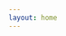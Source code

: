 ```yaml
---
layout: home
---
```


<script setup>
import { useData } from "vitepress";
import SiteHome from "vitepress-sls-blog-tmpl/SiteHome.vue";
import { PROPS } from "../.vitepress/props.js";

const { theme, localeIndex } = useData();

const hero = {
  name: "Antifeminism movement",
  text: "We are fighting for true gender equality",
  tagline: "In order for men to have no less rights than women, it is necessary to eliminate the source of inequality - feminism",
  image: {
    src: theme.value.mainHeroImg,
    alt: "Antifem logo",
  },
// actions: [
// {
// theme: "brand",
// text: `📃 About the project`,
// link: `/${localeIndex.value}/doc/about`,
// },
// {
// theme: "alt",
// text: `🗞️ News, articles, events`,
// link: `${PROPS.blogUrl}/${localeIndex.value}/recent/1`,
// },
// {
// theme: "alt",
// text: `📢 We in social media`,
// link: `/${localeIndex.value}/${theme.value.linksUrl}`,
// },
// ],
}
// const features = [
// {
// icon: "🤝",
// title: "Антифем это равноправие",
// details: "За что выступает движение антифеминизм",
// linkText: "Читать о",
// link: "/ru/doc/what-the-antifeminism-movement-stands-for",
// },
// {
// icon: "📖",
// title: "The Truth about Modern Feminism",
// details: "описание",
// linkText: "Читать о",
// link: "/ru/doc/the-truth-about-modern-feminism",
// },
// {
// icon: "⚔️",
// title: "How to Defeat Feminism",
// details: "описание",
// linkText: "Читать о",
// link: "/ru/doc/how-to-defeat-feminism",
// },
// ]
</script>

<SiteHome :hero="hero" :features="features">
</SiteHome>
